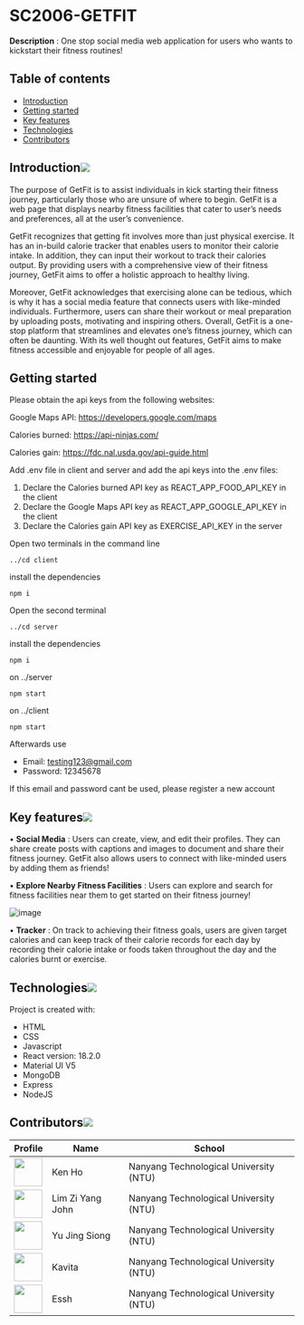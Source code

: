 # SC2006-GETFIT

**Description** : One stop social media web application for users who wants to kickstart their fitness routines!

## Table of contents

- [Introduction](#introduction)
- [Getting started](#Getting-started)
- [Key features](#key-features)
- [Technologies](#technologies)
- [Contributors](#contributors)

## Introduction[![](./README_docsAndimages/pin.svg)](#introduction)

The purpose of GetFit is to assist individuals in kick starting their fitness journey, particularly those who are unsure of where to begin. GetFit is a web page that displays nearby fitness facilities that cater to user’s needs and preferences, all at the user’s convenience.

GetFit recognizes that getting fit involves more than just physical exercise. It has an in-build calorie tracker that enables users to monitor their calorie intake. In addition, they can input their workout to track their calories output. By providing users with a comprehensive view of their fitness journey, GetFit aims to offer a holistic approach to healthy living.

Moreover, GetFit acknowledges that exercising alone can be tedious, which is why it has a social media feature that connects users with like-minded individuals. Furthermore, users can share their workout or meal preparation by uploading posts, motivating and inspiring others.
Overall, GetFit is a one-stop platform that streamlines and elevates one’s fitness journey, which can often be daunting. With its well thought out features, GetFit aims to make fitness accessible and enjoyable for people of all ages.

## Getting started

Please obtain the api keys from the following websites:

Google Maps API: https://developers.google.com/maps

Calories burned: https://api-ninjas.com/

Calories gain: https://fdc.nal.usda.gov/api-guide.html

Add .env file in client and server and add the api keys into the .env files:

1. Declare the Calories burned API key as REACT_APP_FOOD_API_KEY in the client
2. Declare the Google Maps API key as REACT_APP_GOOGLE_API_KEY in the client
3. Declare the Calories gain API key as EXERCISE_API_KEY in the server

Open two terminals in the command line

```
../cd client
```

install the dependencies

```
npm i
```

Open the second terminal

```
../cd server
```

install the dependencies

```
npm i
```

on ../server

```
npm start
```

on ../client

```
npm start
```

Afterwards use

- Email: testing123@gmail.com
- Password: 12345678

If this email and password cant be used, please register a new account

## Key features[![](./README_docsAndimages/pin.svg)](#key-features)

• **Social Media** : Users can create, view, and edit their profiles. They can share create posts with captions and images to document and share their fitness journey. GetFit also allows users to connect with like-minded users by adding them as friends!

• **Explore Nearby Fitness Facilities** : Users can explore and search for fitness facilities near them to get started on their fitness journey!

![image](https://user-images.githubusercontent.com/69751989/230755838-51713c10-16e8-4858-9ffd-9ed969032ce7.png)

• **Tracker** : On track to achieving their fitness goals, users are given target calories and can keep track of their calorie records for each day by recording their calorie intake or foods taken throughout the day and the calories burnt or exercise.

## Technologies[![](./README_docsAndimages/pin.svg)](#technologies)

Project is created with:

- HTML
- CSS
- Javascript
- React version: 18.2.0
- Material UI V5
- MongoDB
- Express
- NodeJS

## Contributors[![](./README_docsAndimages/pin.svg)](#contributors)

| Profile                                                                                                                            | Name             | School                                 |
| ---------------------------------------------------------------------------------------------------------------------------------- | ---------------- | -------------------------------------- |
| <a href='https://github.com/kenho01' title='kenho01'> <img src='https://github.com/kenho01.png' height='50' width='50'/></a>       | Ken Ho           | Nanyang Technological University (NTU) |
| <a href='https://github.com/yuandjom' title='yuandjom'> <img src='https://github.com/yuandjom.png' height='50' width='50'/></a>    | Lim Zi Yang John | Nanyang Technological University (NTU) |
| <a href='https://github.com/JingSiong' title='JingSiong'> <img src='https://github.com/JingSiong.png' height='50' width='50'/></a> | Yu Jing Siong    | Nanyang Technological University (NTU) |
| <a href='https://github.com/kavi-99' title='kavi-99'> <img src='https://github.com/kavi-99.png' height='50' width='50'/></a>       | Kavita           | Nanyang Technological University (NTU) |
| <a href='https://github.com/EsshIsMe' title='EsshIsMe'> <img src='https://github.com/EsshIsMe.png' height='50' width='50'/></a>    | Essh             | Nanyang Technological University (NTU) |
